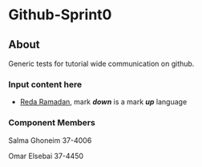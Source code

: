 # Github-Sprint0

## About 
Generic tests for tutorial wide communication on github.

  ### Input content here
  - [Reda Ramadan](https://github.com/Logician724), mark **_down_** is a mark **_up_** language 
   
  ### Component Members
  Salma Ghoneim 37-4006
  
  Omar Elsebai 37-4450
